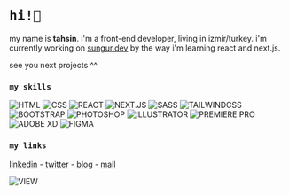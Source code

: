 # `hi!👋`
my name is **tahsin**. i'm a front-end developer, living in izmir/turkey. i'm currently working on [sungur.dev](https://sungur.dev) by the way i'm learning react and next.js.

see you next projects ^^

### `my skills`
![HTML](https://img.shields.io/badge/HTML-d0562a?style=for-the-badge) ![CSS](https://img.shields.io/badge/CSS-27a2e5?style=for-the-badge) ![REACT](https://img.shields.io/badge/REACT-86d9f9?style=for-the-badge) ![NEXT.JS](https://img.shields.io/badge/NEXT.JS-000?style=for-the-badge) ![SASS](https://img.shields.io/badge/SASS-bc6d96?style=for-the-badge) ![TAILWINDCSS](https://img.shields.io/badge/TAILWINDCSS-62b0ac?style=for-the-badge) ![BOOTSTRAP](https://img.shields.io/badge/BOOTSTRAP-7359ae?style=for-the-badge) ![PHOTOSHOP](https://img.shields.io/badge/PHOTOSHOP-00cafe?style=for-the-badge) ![ILLUSTRATOR](https://img.shields.io/badge/ILLUSTRATOR-f17200?style=for-the-badge) ![PREMIERE PRO](https://img.shields.io/badge/PREMIERE_PRO-00005b?style=for-the-badge) ![ADOBE XD](https://img.shields.io/badge/ADOBE_XD-3d0b33?style=for-the-badge) ![FIGMA](https://img.shields.io/badge/FIGMA-9768f8?style=for-the-badge) 

### `my links`
[linkedin](https://www.linkedin.com/in/tahsin-sungur-981074aa/) - [twitter](https://twitter.com/tahsingibi) - [blog](https://tahsinbey.com) - [mail](mailto:mtahsinsungur@gmail.com)

![VIEW](https://api.visitorbadge.io/api/visitors?path=https%3A%2F%2Fgithub.com%2Ftahsingibi%2Ftahsingibi&label=VIEW&countColor=%23263759&style=flat-square&labelStyle=upper)
